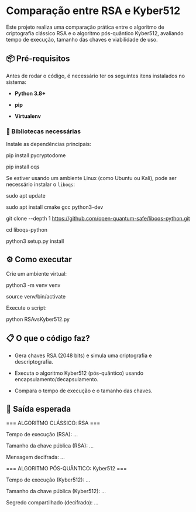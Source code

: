 
# Comparação entre RSA e Kyber512

Este projeto realiza uma comparação prática entre o algoritmo de criptografia clássico RSA e o algoritmo pós-quântico Kyber512, avaliando tempo de execução, tamanho das chaves e viabilidade de uso.

## 📦 Pré-requisitos

Antes de rodar o código, é necessário ter os seguintes itens instalados no sistema:

* **Python 3.8+**
  
* **pip**

* **Virtualenv**

### 🧰 Bibliotecas necessárias

Instale as dependências principais:


pip install pycryptodome

pip install oqs

Se estiver usando um ambiente Linux (como Ubuntu ou Kali), pode ser necessário instalar o `liboqs`:

sudo apt update

sudo apt install cmake gcc python3-dev

git clone --depth 1 https://github.com/open-quantum-safe/liboqs-python.git

cd liboqs-python

python3 setup.py install

## ⚙️ Como executar

Crie  um ambiente virtual:

python3 -m venv venv

source venv/bin/activate

Execute o script:

python RSAvsKyber512.py

## 📋 O que o código faz?

* Gera chaves RSA (2048 bits) e simula uma criptografia e descriptografia.

* Executa o algoritmo Kyber512 (pós-quântico) usando encapsulamento/decapsulamento.

* Compara o tempo de execução e o tamanho das chaves.

## 🧪 Saída esperada

=== ALGORITMO CLÁSSICO: RSA ===

Tempo de execução (RSA): ...

Tamanho da chave pública (RSA): ...

Mensagem decifrada: ...

=== ALGORITMO PÓS-QUÂNTICO: Kyber512 ===

Tempo de execução (Kyber512): ...

Tamanho da chave pública (Kyber512): ...

Segredo compartilhado (decifrado): ...
